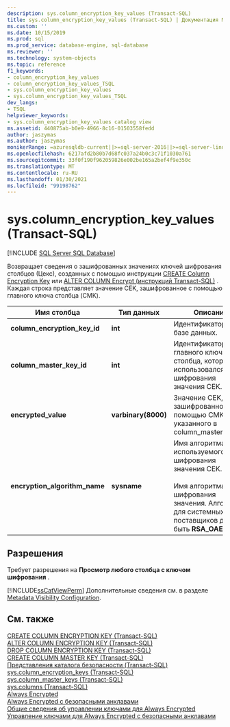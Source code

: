 ```yaml
---
description: sys.column_encryption_key_values (Transact-SQL)
title: sys.column_encryption_key_values (Transact-SQL) | Документация Майкрософт
ms.custom: ''
ms.date: 10/15/2019
ms.prod: sql
ms.prod_service: database-engine, sql-database
ms.reviewer: ''
ms.technology: system-objects
ms.topic: reference
f1_keywords:
- column_encryption_key_values
- column_encryption_key_values_TSQL
- sys.column_encryption_key_values
- sys.column_encryption_key_values_TSQL
dev_langs:
- TSQL
helpviewer_keywords:
- sys.column_encryption_key_values catalog view
ms.assetid: 440875ab-b0e9-4966-8c16-01503558fedd
author: jaszymas
ms.author: jaszymas
monikerRange: =azuresqldb-current||>=sql-server-2016||>=sql-server-linux-2017||=azuresqldb-mi-current
ms.openlocfilehash: 6217afd2b80b7d68fc037a24b0c3c71f1030a761
ms.sourcegitcommit: 33f0f190f962059826e002be165a2bef4f9e350c
ms.translationtype: MT
ms.contentlocale: ru-RU
ms.lasthandoff: 01/30/2021
ms.locfileid: "99198762"
---
```

# <a name="syscolumn_encryption_key_values-transact-sql"></a>sys.column_encryption_key_values (Transact-SQL)
[!INCLUDE [SQL Server SQL Database](../../includes/applies-to-version/sql-asdb.md)]

  Возвращает сведения о зашифрованных значениях ключей шифрования столбцов (Цекс), созданных с помощью инструкции [CREATE Column Encryption Key](../../t-sql/statements/create-column-encryption-key-transact-sql.md) или [ALTER COLUMN Encrypt &#40;инструкций Transact-SQL&#41;](../../t-sql/statements/alter-column-encryption-key-transact-sql.md) . Каждая строка представляет значение CEK, зашифрованное с помощью главного ключа столбца (CMK).  
  
|Имя столбца|Тип данных|Описание|  
|-----------------|---------------|-----------------|  
|**column_encryption_key_id**|**int**|Идентификатор CEK в базе данных.|  
|**column_master_key_id**|**int**|Идентификатор главного ключа столбца, который использовался для шифрования значения CEK.|  
|**encrypted_value**|**varbinary(8000)**|Значение CEK, зашифрованное с помощью CMK, указанного в column_master_key_id.|  
|**encryption_algorithm_name**|**sysname**|Имя алгоритма, используемого для шифрования значения CEK.<br /><br /> Имя алгоритма шифрования значения. Алгоритм для системных поставщиков должен быть  **RSA_OAEP**.|  
  
## <a name="permissions"></a>Разрешения  
 Требует разрешения на **Просмотр любого столбца с ключом шифрования** .  
  
 [!INCLUDE[ssCatViewPerm](../../includes/sscatviewperm-md.md)] Дополнительные сведения см. в разделе [Metadata Visibility Configuration](../../relational-databases/security/metadata-visibility-configuration.md).  
  
## <a name="see-also"></a>См. также  
 [CREATE COLUMN ENCRYPTION KEY (Transact-SQL)](../../t-sql/statements/create-column-encryption-key-transact-sql.md)   
 [ALTER COLUMN ENCRYPTION KEY (Transact-SQL)](../../t-sql/statements/alter-column-encryption-key-transact-sql.md)   
 [DROP COLUMN ENCRYPTION KEY (Transact-SQL)](../../t-sql/statements/drop-column-encryption-key-transact-sql.md)   
 [CREATE COLUMN MASTER KEY (Transact-SQL)](../../t-sql/statements/create-column-master-key-transact-sql.md)   
 [Представления каталога безопасности (Transact-SQL)](../../relational-databases/system-catalog-views/security-catalog-views-transact-sql.md)   
 [sys.column_encryption_keys (Transact-SQL)](../../relational-databases/system-catalog-views/sys-column-encryption-keys-transact-sql.md)   
 [sys.column_master_keys &#40;Transact-SQL&#41;](../../relational-databases/system-catalog-views/sys-column-master-keys-transact-sql.md)   
 [sys.columns (Transact-SQL)](../../relational-databases/system-catalog-views/sys-columns-transact-sql.md)   
 [Always Encrypted](../../relational-databases/security/encryption/always-encrypted-database-engine.md)   
 [Always Encrypted с безопасными анклавами](../../relational-databases/security/encryption/always-encrypted-enclaves.md)   
 [Общие сведения об управлении ключами для Always Encrypted](../../relational-databases/security/encryption/overview-of-key-management-for-always-encrypted.md)   
 [Управление ключами для Always Encrypted с безопасными анклавами](../../relational-databases/security/encryption/always-encrypted-enclaves-manage-keys.md)   

  
  
